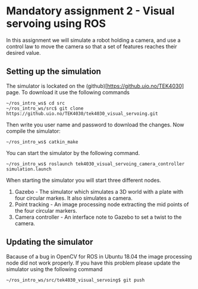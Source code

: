 # Mandatory assignment 2 - Visual servoing using ROS

In this assignment we will simulate a robot holding a camera, and use a control law to move the camera so that a set of features reaches their desired value.

## Setting up the simulation

The simulator is lockated on the (github)[https://github.uio.no/TEK4030] page. To download it use the following commands

```
~/ros_intro_ws$ cd src
~/ros_intro_ws/src$ git clone https://github.uio.no/TEK4030/tek4030_visual_servoing.git
```

Then write you user name and password to download the changes. Now compile the simulator:

```
~/ros_intro_ws$ catkin_make
```

You can start the simulator by the following command.

```
~/ros_intro_ws$ roslaunch tek4030_visual_servoing_camera_controller simulation.launch
```

When starting the simulator you will start three different nodes.
 1. Gazebo - The simulator which simulates a 3D world with a plate with four circular markes. It also simulates a camera.
 2. Point tracking - An image processing node extracting the mid points of the four circular markers.
 3. Camera controller - An interface note to Gazebo to set a twist to the camera.

## Updating the simulator

Bacause of a bug in OpenCV for ROS in Ubuntu 18.04 the image processing node did not work properly. If you have this problem please update the simulator using the following command

```
~/ros_intro_ws/src/tek4030_visual_servoing$ git push
```

